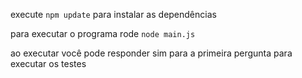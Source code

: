 
execute `npm update` para instalar as dependências

para executar o programa rode `node main.js`

ao executar você pode responder sim para a primeira pergunta para executar os testes
